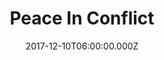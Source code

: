 ---
title: "Peace In Conflict"
image: "https://i.imgur.com/dvTFrl8.jpg"
date: "2017-12-10T06:00:00.000Z"
video:
  type: "vimeo"
  id: "246711456"
speaker:
  name: "Rob Yanike"
  permalink: "rob-yanike"
series: "the-gift"
---
